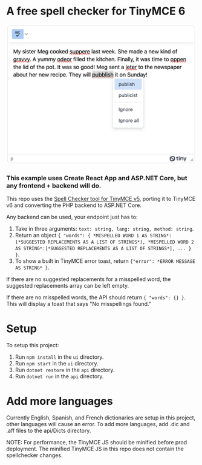 # A free spell checker for TinyMCE 6
![TinyMCE 6 with spell checker](./screenshot.png)

### This example uses Create React App and ASP.NET Core, but any frontend + backend will do.
This repo uses the [Spell Checker tool for TinyMCE v5](https://www.tiny.cloud/docs/plugins/opensource/spellchecker/), porting it to TinyMCE v6 and converting the PHP backend to ASP.NET Core.

Any backend can be used, your endpoint just has to:
1. Take in three arguments: `text: string, lang: string, method: string`.
2. Return an object `{ "words": { *MISPELLED WORD 1 AS STRING*:[*SUGGESTED REPLACEMENTS AS A LIST OF STRINGS*], *MISPELLED WORD 2 AS STRING*:[*SUGGESTED REPLACEMENTS AS A LIST OF STRINGS*], ... } }`.
3. To show a built in TinyMCE error toast, return `{"error": *ERROR MESSAGE AS STRING* }`.

If there are no suggested replacements for a misspelled word, the suggested replacements array can be left empty.

If there are no misspelled words, the API should return `{ "words": {} }`. This will display a toast that says "No misspellings found."

# Setup
To setup this project:
1. Run `npm install` in the `ui` directory.
2. Run `npm start` in the `ui` directory.
3. Run `dotnet restore` in the `api` directory.
4. Run `dotnet run` in the `api` directory.

# Add more languages
Currently English, Spanish, and French dictionaries are setup in this project, other languages will cause an error. To add more languages, add .dic and .aff files to the api/Dicts directory.

NOTE: For performance, the TinyMCE JS should be minified before prod deployment. The minified TinyMCE JS in this repo does not contain the spellchecker changes.